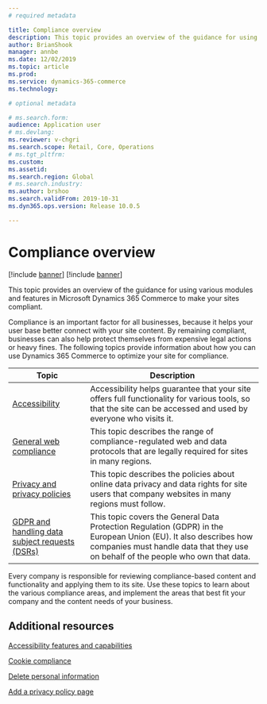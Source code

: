 ```yaml
---
# required metadata

title: Compliance overview
description: This topic provides an overview of the guidance for using various modules and features in Microsoft Dynamics 365 Commerce to make your sites compliant.
author: BrianShook
manager: annbe
ms.date: 12/02/2019
ms.topic: article
ms.prod: 
ms.service: dynamics-365-commerce
ms.technology: 

# optional metadata

# ms.search.form: 
audience: Application user
# ms.devlang: 
ms.reviewer: v-chgri
ms.search.scope: Retail, Core, Operations
# ms.tgt_pltfrm: 
ms.custom: 
ms.assetid: 
ms.search.region: Global
# ms.search.industry: 
ms.author: brshoo
ms.search.validFrom: 2019-10-31
ms.dyn365.ops.version: Release 10.0.5

---
```


# Compliance overview

[!include [banner](includes/preview-banner.md)]
[!include [banner](includes/banner.md)]

This topic provides an overview of the guidance for using various modules and features in Microsoft Dynamics 365 Commerce to make your sites compliant.

Compliance is an important factor for all businesses, because it helps your user base better connect with your site content. By remaining compliant, businesses can also help protect themselves from expensive legal actions or heavy fines. The following topics provide information about how you can use Dynamics 365 Commerce to optimize your site for compliance.

| Topic | Description |
|-------|-------------|
| [Accessibility](accessibility.md) | Accessibility helps guarantee that your site offers full functionality for various tools, so that the site can be accessed and used by everyone who visits it. |
| [General web compliance](cookie-compliance.md) | This topic describes the range of compliance-regulated web and data protocols that are legally required for sites in many regions. |
| [Privacy and privacy policies](add-privacy-page.md) | This topic describes the policies about online data privacy and data rights for site users that company websites in many regions must follow. |
| [GDPR and handling data subject requests (DSRs)](delete-personal-information.md) | This topic covers the General Data Protection Regulation (GDPR) in the European Union (EU). It also describes how companies must handle data that they use on behalf of the people who own that data. |

Every company is responsible for reviewing compliance-based content and functionality and applying them to its site. Use these topics to learn about the various compliance areas, and implement the areas that best fit your company and the content needs of your business.

## Additional resources

[Accessibility features and capabilities](accessibility.md)

[Cookie compliance](cookie-compliance.md)

[Delete personal information](delete-personal-information.md)

[Add a privacy policy page](add-privacy-page.md)
